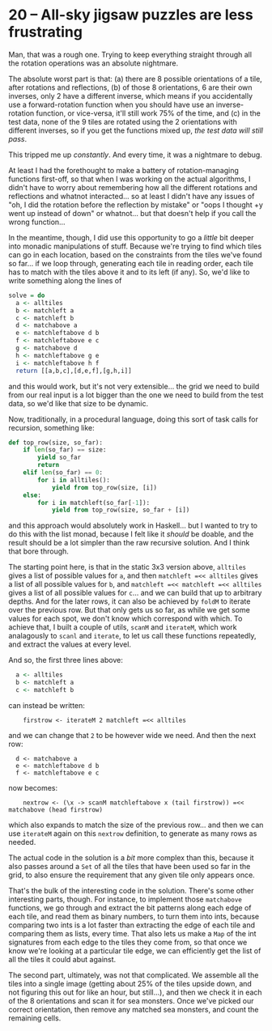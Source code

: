 # 20 &ndash; All-sky jigsaw puzzles are less frustrating
Man, that was a rough one. Trying to keep everything straight through all the rotation operations was an absolute nightmare.

The absolute worst part is that: (a) there are 8 possible orientations of a tile, after rotations and reflections, (b) of those 8 orientations, 6 are their own inverses, only 2 have a different inverse, which means if you accidentally use a forward-rotation function when you should have use an inverse-rotation function, or vice-versa, it'll still work 75% of the time, and (c) in the test data, none of the 9 tiles are rotated using the 2 orientations with different inverses, so if you get the functions mixed up, _the test data will still pass_.

This tripped me up _constantly_. And every time, it was a nightmare to debug.

At least I had the forethought to make a battery of rotation-managing functions first-off, so that when I was working on the actual algorithms, I didn't have to worry about remembering how all the different rotations and reflections and whatnot interacted... so at least I didn't have any issues of "oh, I did the rotation before the reflection by mistake" or "oops I thought +y went up instead of down" or whatnot... but that doesn't help if you call the wrong function...

In the meantime, though, I did use this opportunity to go a _little_ bit deeper into monadic manipulations of stuff. Because we're trying to find which tiles can go in each location, based on the constraints from the tiles we've found so far... if we loop through, generating each tile in reading order, each tile has to match with the tiles above it and to its left (if any). So, we'd like to write something along the lines of
```hs
solve = do
  a <- alltiles
  b <- matchleft a
  c <- matchleft b
  d <- matchabove a
  e <- matchleftabove d b
  f <- matchleftabove e c
  g <- matchabove d
  h <- matchleftabove g e
  i <- matchleftabove h f
  return [[a,b,c],[d,e,f],[g,h,i]]
```
and this would work, but it's not very extensible... the grid we need to build from our real input is a lot bigger than the one we need to build from the test data, so we'd like that size to be dynamic.

Now, traditionally, in a procedural language, doing this sort of task calls for recursion, something like:
```py
def top_row(size, so_far):
	if len(so_far) == size:
		yield so_far
		return
	elif len(so_far) == 0:
		for i in alltiles():
			yield from top_row(size, [i])
	else:
		for i in matchleft(so_far[-1]):
			yield from top_row(size, so_far + [i])
```
and this approach would absolutely work in Haskell... but I wanted to try to do this with the list monad, because I felt like it _should_ be doable, and the result should be a lot simpler than the raw recursive solution. And I think that bore through.

The starting point here, is that in the static 3x3 version above, `alltiles` gives a list of possible values for `a`, and then `matchleft =<< alltiles` gives a list of all possible values for `b`, and `matchleft =<< matchleft =<< alltiles` gives a list of all possible values for `c`... and we can build that up to arbitrary depths. And for the later rows, it can also be achieved by `foldM` to iterate over the previous row. But that only gets us so far, as while we get some values for each spot, we don't know which correspond with which. To achieve that, I built a couple of utils, `scanM` and `iterateM`, which work analagously to `scanl` and `iterate`, to let us call these functions repeatedly, and extract the values at every level.

And so, the first three lines above:
```hs
  a <- alltiles
  b <- matchleft a
  c <- matchleft b
```
can instead be written:
```
	firstrow <- iterateM 2 matchleft =<< alltiles
```
and we can change that `2` to be however wide we need. And then the next row:
```
  d <- matchabove a
  e <- matchleftabove d b
  f <- matchleftabove e c
```
now becomes:
```
	nextrow <- (\x -> scanM matchleftabove x (tail firstrow)) =<< matchabove (head firstrow)
```
which also expands to match the size of the previous row... and then we can use `iterateM` again on this `nextrow` definition, to generate as many rows as needed.

The actual code in the solution is a _bit_ more complex than this, because it also passes around a `Set` of all the tiles that have been used so far in the grid, to also ensure the requirement that any given tile only appears once.

That's the bulk of the interesting code in the solution. There's some other interesting parts, though. For instance, to implement those `matchabove` functions, we go through and extract the bit patterns along each edge of each tile, and read them as binary numbers, to turn them into ints, because comparing two ints is a lot faster than extracting the edge of each tile and comparing them as lists, every time. That also lets us make a `Map` of the int signatures from each edge to the tiles they come from, so that once we know we're looking at a particular tile edge, we can efficiently get the list of all the tiles it could abut against.

The second part, ultimately, was not that complicated. We assemble all the tiles into a single image (getting about 25% of the tiles upside down, and not figuring this out for like an hour, but still...), and then we check it in each of the 8 orientations and scan it for sea monsters. Once we've picked our correct orientation, then remove any matched sea monsters, and count the remaining cells.
